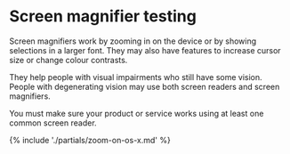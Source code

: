 # Screen magnifier testing

Screen magnifiers work by zooming in on the device or by showing selections in a larger font. They may also have features to increase cursor size or change colour contrasts.

They help people with visual impairments who still have some vision. People with degenerating vision may use both screen readers and screen magnifiers.

You must make sure your product or service works using at least one common screen reader.

{% include './partials/zoom-on-os-x.md' %}


